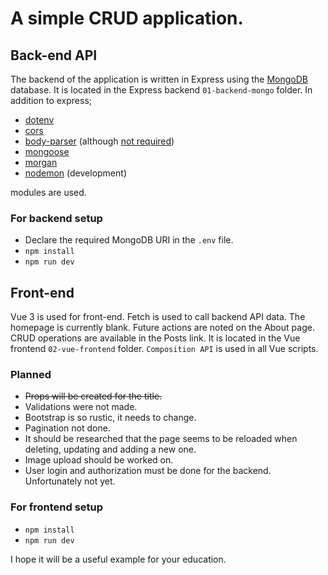 # A simple CRUD application.
## Back-end API
The backend of the application is written in Express using the [MongoDB](https://www.mongodb.com/) database. It is located in the Express backend `01-backend-mongo` folder. 
In addition to express;
* [dotenv](https://www.npmjs.com/package/dotenv)
* [cors](https://www.npmjs.com/package/cors)
* [body-parser](https://www.npmjs.com/package/body-parser) (although [not required](https://expressjs.com/en/resources/middleware/body-parser.html))
* [mongoose](https://www.npmjs.com/package/mongoose)
* [morgan](https://www.npmjs.com/package/morgan)
* [nodemon](https://www.npmjs.com/package/nodemon) (development)

modules are used.

### For backend setup
* Declare the required MongoDB URI in the `.env` file.
* `npm install`
* `npm run dev`

## Front-end
Vue 3 is used for front-end. Fetch is used to call backend API data. The homepage is currently blank. Future actions are noted on the About page. CRUD operations are available in the Posts link.  It is located in the Vue frontend `02-vue-frontend` folder. `Composition API` is used in all Vue scripts.

### Planned
 - <s>Props will be created for the title.</s>
 - Validations were not made.
 - Bootstrap is so rustic, it needs to change.
 - Pagination not done.
 - It should be researched that the page seems to be reloaded when deleting, updating and adding a new one.
 - Image upload should be worked on.
 - User login and authorization must be done for the backend. Unfortunately not yet.

### For frontend setup
* `npm install`
* `npm run dev`

I hope it will be a useful example for your education.
